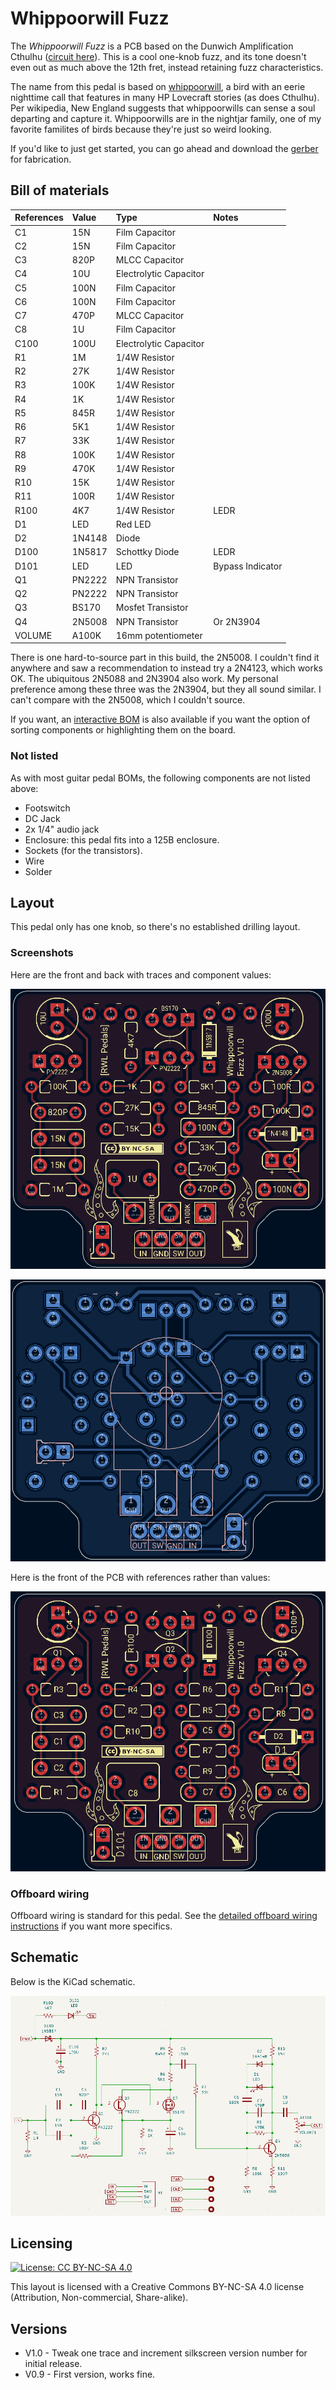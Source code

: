 # Whippoorwill Fuzz

The *Whippoorwill Fuzz* is a PCB based on the Dunwich Amplification Cthulhu ([circuit here](https://dirtboxlayouts.blogspot.com/2021/02/dunwich-cthulhu-fuzz-1-knob-silicon.html)). This is a cool one-knob fuzz, and its tone doesn't even out as much above the 12th fret, instead retaining fuzz characteristics.

The name from this pedal is based on [whippoorwill](https://en.wikipedia.org/wiki/Eastern_whip-poor-will), a bird with an eerie nighttime call that features in many HP Lovecraft stories (as does Cthulhu). Per wikipedia, New England suggests that whippoorwills can sense a soul departing and capture it. Whippoorwills are in the nightjar family, one of my favorite familites of birds because they're just so weird looking.

If you'd like to just get started, you can go ahead and download the [gerber](https://github.com/RWLPedal/music-pcbs/raw/refs/heads/main/WhippoorwillFuzz/WhippoorwillFuzz.zip) for fabrication.

## Bill of materials

| References | Value  | Type                   | Notes            |
| :--------- | :----- | :--------------------- | :--------------- |
| C1         | 15N    | Film Capacitor         |                  |
| C2         | 15N    | Film Capacitor         |                  |
| C3         | 820P   | MLCC Capacitor         |                  |
| C4         | 10U    | Electrolytic Capacitor |                  |
| C5         | 100N   | Film Capacitor         |                  |
| C6         | 100N   | Film Capacitor         |                  |
| C7         | 470P   | MLCC Capacitor         |                  |
| C8         | 1U     | Film Capacitor         |                  |
| C100       | 100U   | Electrolytic Capacitor |                  |
| R1         | 1M     | 1/4W Resistor          |                  |
| R2         | 27K    | 1/4W Resistor          |                  |
| R3         | 100K   | 1/4W Resistor          |                  |
| R4         | 1K     | 1/4W Resistor          |                  |
| R5         | 845R   | 1/4W Resistor          |                  |
| R6         | 5K1    | 1/4W Resistor          |                  |
| R7         | 33K    | 1/4W Resistor          |                  |
| R8         | 100K   | 1/4W Resistor          |                  |
| R9         | 470K   | 1/4W Resistor          |                  |
| R10        | 15K    | 1/4W Resistor          |                  |
| R11        | 100R   | 1/4W Resistor          |                  |
| R100       | 4K7    | 1/4W Resistor          | LEDR             |
| D1         | LED    | Red LED                |                  |
| D2         | 1N4148 | Diode                  |                  |
| D100       | 1N5817 | Schottky Diode         | LEDR             |
| D101       | LED    | LED                    | Bypass Indicator |
| Q1         | PN2222 | NPN Transistor         |                  |
| Q2         | PN2222 | NPN Transistor         |                  |
| Q3         | BS170  | Mosfet Transistor      |                  |
| Q4         | 2N5008 | NPN Transistor         | Or 2N3904        |
| VOLUME     | A100K  | 16mm potentiometer     |                  |

There is one hard-to-source part in this build, the 2N5008. I couldn't find it anywhere and saw a recommendation to instead try a 2N4123, which works OK. The ubiquitous 2N5088 and 2N3904 also work. My personal preference among these three was the 2N3904, but they all sound similar. I can't compare with the 2N5008, which I couldn't source.

If you want, an [interactive BOM](https://html-preview.github.io/?url=https://github.com/RWLPedal/music-pcbs/blob/main/WhippoorwillFuzz/interactive_bom.html) is also available if you want the option of sorting components or highlighting them on the board.

### Not listed

As with most guitar pedal BOMs, the following components are not listed above:

* Footswitch
* DC Jack
* 2x 1/4" audio jack
* Enclosure: this pedal fits into a 125B enclosure.
* Sockets (for the transistors).
* Wire
* Solder

## Layout

This pedal only has one knob, so there's no established drilling layout.

### Screenshots

Here are the front and back with traces and component values:

![Screenshot of the front of the PCB](images/pcb_front.png?raw=true)

![Screenshot of the back of the PCB](images/pcb_back.png?raw=true)

Here is the front of the PCB with references rather than values:

![Screenshot of the front of the PCB with references](images/pcb_references.png?raw=true)

### Offboard wiring

Offboard wiring is standard for this pedal. See the [detailed offboard wiring instructions](https://github.com/RWLPedal/music-pcbs/blob/main/instructions/WIRING.md) if you want more specifics.

## Schematic

Below is the KiCad schematic.

![Screenshot of the circuit's schematic](images/schematic.png?raw=true)

## Licensing

[![License: CC BY-NC-SA 4.0](https://licensebuttons.net/l/by-nc-sa/4.0/80x15.png)](https://creativecommons.org/licenses/by-nc-sa/4.0/)

This layout is licensed with a Creative Commons BY-NC-SA 4.0 license (Attribution, Non-commercial, Share-alike).

## Versions

* V1.0 - Tweak one trace and increment silkscreen version number for initial release.
* V0.9 - First version, works fine.